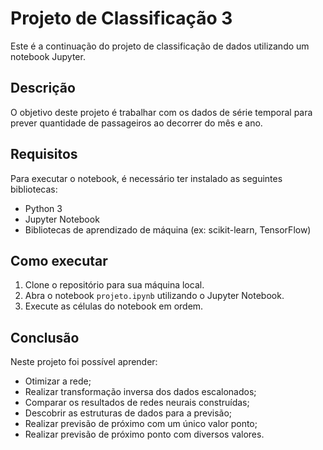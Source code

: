 # Projeto de Classificação 3

Este é a continuação do projeto de classificação de dados utilizando um notebook Jupyter.

## Descrição

O objetivo deste projeto é trabalhar com os dados de série temporal para prever quantidade de passageiros ao decorrer do mês e ano. 

## Requisitos

Para executar o notebook, é necessário ter instalado as seguintes bibliotecas:

- Python 3
- Jupyter Notebook
- Bibliotecas de aprendizado de máquina (ex: scikit-learn, TensorFlow)

## Como executar

1. Clone o repositório para sua máquina local.
2. Abra o notebook `projeto.ipynb` utilizando o Jupyter Notebook.
3. Execute as células do notebook em ordem.

## Conclusão

Neste projeto foi possível aprender:
- Otimizar a rede;
- Realizar transformação inversa dos dados escalonados;
- Comparar os resultados de redes neurais construídas;
- Descobrir as estruturas de dados para a previsão;
- Realizar previsão de próximo com um único valor ponto;
- Realizar previsão de próximo ponto com diversos valores.